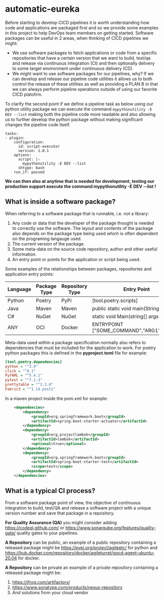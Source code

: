 # automatic-eureka

Before starting to develop CICD pipelines it is worth understanding how code and applications are packaged first and so 
we provide some examples in this project to help DevOps team members on getting started. Software packages can be useful 
in 2 areas, when thinking of CICD pipelines we might:

* We use software packages to fetch applications or code from a specific repositories that have a certain version that 
we want to build, test/qa and release via continuous integration (CI) and then optionally delivery to some target environment 
under continuous delivery (CD).
* We might want to use software packages for our pipelines, why? If we can develop and release our pipeline code utilities 
it allows us to both control the release of these utilities as well as providing a PLAN B in that we can always perform 
pipeline operations outside of using our favorite CICD platofrm.

To clarify the second point if we define a pipeline task as below using our python utility package we can execute the command
`mypythonutility -E DEV --list` making both the pipeline code more readable and also allowing us to further develop the python 
package without making significant changes the pipeline code itself.

```shell
tasks:
- plugin:
    configuration:
      id: script-executor
      version: 1.0.1
    options:
      script: |-
        mypythonutility -E DEV --list 
      shtype: bash
    run_if: passed
```    

**We can then also at anytime that is needed for development, testing our production support execute the command mypythonutility -E DEV --list !**

## What is inside a software package?

When referring to a software package that is runnable, i.e. not a library:
 
1. Any code or data that the developer of the package thought is needed to correctly use the software. The layout and 
contents of the package also depends on the package type being used which is often dependent on the programing langauge used.
2. The current version of the package.
3. Some meta-data on the source code repository, author and other useful information.
4. An entry point or points for the application or script being used.

Some examples of the relationships between packages, repositories and application entry points:

| Language | Package Type | Repository Type | Entry Point                               |
|----------|--------------|-----------------|-------------------------------------------|
| Python   | Poetry       | PyPi            | [tool.poetry.scripts]                     |
| Java     | Maven        | Maven           | public static void main(String args[])    |
| C#       | NuGet        | NuGet           | static void Main(string[] args)           |
| ANY      | OCI          | Docker          | ENTRYPOINT ["SOME_COMMAND","ARG1","ARG2"] |

Meta-data used within a package specification normally also refers to dependencies that must be included for the 
application to work. For poetry python packages this is defined in the **pyproject.toml** file for example:

```ini
[tool.poetry.dependencies]
python = "^3.9"
click = "^8.1"
PyYAML = "^5.4.1"
pytest = "^7.1.3"
prettytable = "^3.3.0"
Fabric3 = "^1.14.post1"
```

In a maven project inside the pom.xml for example:

```xml
	<dependencies>
		<dependency>
			<groupId>org.springframework.boot</groupId>
			<artifactId>spring-boot-starter-actuator</artifactId>
		</dependency>
		<dependency>
			<groupId>org.projectlombok</groupId>
			<artifactId>lombok</artifactId>
			<optional>true</optional>
		</dependency>
		<dependency>
			<groupId>org.springframework.boot</groupId>
			<artifactId>spring-boot-starter-test</artifactId>
			<scope>test</scope>
		</dependency>
	</dependencies>
```

## What is a typical CI process?

From a software package point of view, the objective of continuous integration to build, test/QA and release a software 
project with a unique version number and save that package in a repository.

**For Quality Assurance (QA)** you might consider adding https://codeql.github.com/ or https://www.sonarqube.org/features/quality-gate/ 
quality gates to your pipelines.  

**A Repository** can be public, an example of a public repository containing a released package might 
be https://pypi.org/project/agileetc/ for python and https://hub.docker.com/repository/docker/agileturret/gocd-agent-ubuntu-20.04 for docker.

**A Repository** can be private an example of a private repository containing a released package might be:
1. https://jfrog.com/artifactory/
2. https://www.sonatype.com/products/nexus-repository
3. And solutions from your cloud vendor

